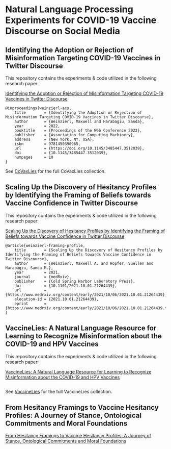 # Natural Language Processing Experiments for COVID-19 Vaccine Discourse on Social Media

## Identifying the Adoption or Rejection of Misinformation Targeting COVID-19 Vaccines in Twitter Discourse

This repository contains the experiments & code utilized in the following research paper:

[Identifying the Adoption or Rejection of Misinformation Targeting COVID-19 Vaccines in Twitter Discourse](https://doi.org/10.1145/3485447.3512039)
```
@inproceedings{weinzierl-acs,
	title        = {Identifying the Adoption or Rejection of Misinformation Targeting COVID-19 Vaccines in Twitter Discourse},
	author       = {Weinzierl, Maxwell and Harabagiu, Sanda},
	year         = 2022,
	booktitle    = {Proceedings of the Web Conference 2022},
	publisher    = {Association for Computing Machinery},
	address      = {New York, NY, USA},
	isbn         = 9781450390965,
	url          = {https://doi.org/10.1145/3485447.3512039},
	doi          = {10.1145/3485447.3512039},
	numpages     = 10
}
```

See [CoVaxLies](https://github.com/Supermaxman/vaccine-lies/tree/master/covid19) for the full CoVaxLies collection.


## Scaling Up the Discovery of Hesitancy Profiles by Identifying the Framing of Beliefs towards Vaccine Confidence in Twitter Discourse

This repository contains the experiments & code utilized in the following research paper:

[Scaling Up the Discovery of Hesitancy Profiles by Identifying the Framing of Beliefs towards Vaccine Confidence in Twitter Discourse](https://doi.org/10.1101/2021.10.01.21264439)
```
@article{weinzierl-framing-profile,
	title        = {Scaling Up the Discovery of Hesitancy Profiles by Identifying the Framing of Beliefs towards Vaccine Confidence in Twitter Discourse},
	author       = {Weinzierl, Maxwell A. and Hopfer, Suellen and Harabagiu, Sanda M.},
	year         = 2021,
	journal      = {medRxiv},
	publisher    = {Cold Spring Harbor Laboratory Press},
	doi          = {10.1101/2021.10.01.21264439},
	url          = {https://www.medrxiv.org/content/early/2021/10/06/2021.10.01.21264439},
	elocation-id = {2021.10.01.21264439},
	eprint       = {https://www.medrxiv.org/content/early/2021/10/06/2021.10.01.21264439.full.pdf}
}
```

## VaccineLies: A Natural Language Resource for Learning to Recognize Misinformation about the COVID-19 and HPV Vaccines

This repository contains the experiments & code utilized in the following research paper:

[VaccineLies: A Natural Language Resource for Learning to Recognize Misinformation about the COVID-19 and HPV Vaccines]()
```

```
See [VaccineLies](https://github.com/Supermaxman/vaccine-lies) for the full VaccineLies collection.

## From Hesitancy Framings to Vaccine Hesitancy Profiles: A Journey of Stance, Ontological Commitments and Moral Foundations

[From Hesitancy Framings to Vaccine Hesitancy Profiles: A Journey of Stance, Ontological Commitments and Moral Foundations]()
```

```





